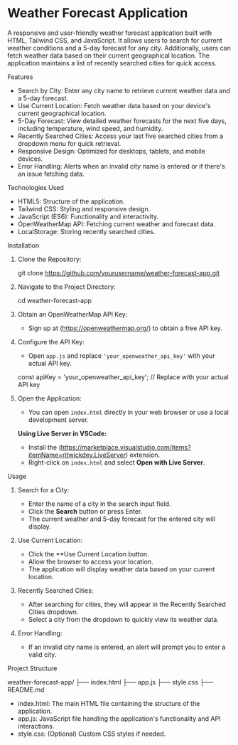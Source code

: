 # Weather Forecast Application


A responsive and user-friendly weather forecast application built with HTML, Tailwind CSS, and JavaScript. It allows users to search for current weather conditions and a 5-day forecast for any city. Additionally, users can fetch weather data based on their current geographical location. The application maintains a list of recently searched cities for quick access.

Features

- Search by City: Enter any city name to retrieve current weather data and a 5-day forecast.
- Use Current Location: Fetch weather data based on your device's current geographical location.
- 5-Day Forecast: View detailed weather forecasts for the next five days, including temperature, wind speed, and humidity.
- Recently Searched Cities: Access your last five searched cities from a dropdown menu for quick retrieval.
- Responsive Design: Optimized for desktops, tablets, and mobile devices.
- Error Handling: Alerts when an invalid city name is entered or if there's an issue fetching data.



Technologies Used

- HTML5: Structure of the application.
- Tailwind CSS: Styling and responsive design.
- JavaScript (ES6): Functionality and interactivity.
- OpenWeatherMap API: Fetching current weather and forecast data.
- LocalStorage: Storing recently searched cities.

Installation

1. Clone the Repository:

   
   git clone https://github.com/yourusername/weather-forecast-app.git
   

2. Navigate to the Project Directory:

   
   cd weather-forecast-app
  

3. Obtain an OpenWeatherMap API Key:

   - Sign up at (https://openweathermap.org/) to obtain a free API key.

4. Configure the API Key:

   - Open `app.js` and replace `'your_openweather_api_key'` with your actual API key.

   
   const apiKey = 'your_openweather_api_key'; // Replace with your actual API key
  

5. Open the Application:

   - You can open `index.html` directly in your web browser or use a local development server.

   **Using Live Server in VSCode:**

   - Install the (https://marketplace.visualstudio.com/items?itemName=ritwickdey.LiveServer) extension.
   - Right-click on `index.html` and select **Open with Live Server**.

Usage

1. Search for a City:

   - Enter the name of a city in the search input field.
   - Click the **Search** button or press Enter.
   - The current weather and 5-day forecast for the entered city will display.

2. Use Current Location:

   - Click the **Use Current Location button.
   - Allow the browser to access your location.
   - The application will display weather data based on your current location.

3. Recently Searched Cities:

   - After searching for cities, they will appear in the Recently Searched Cities dropdown.
   - Select a city from the dropdown to quickly view its weather data.

4. Error Handling:

   - If an invalid city name is entered, an alert will prompt you to enter a valid city.

 Project Structure


weather-forecast-app/
├── index.html
├── app.js
├── style.css
├── README.md


- index.html: The main HTML file containing the structure of the application.
- app.js: JavaScript file handling the application's functionality and API interactions.
- style.css: (Optional) Custom CSS styles if needed.




